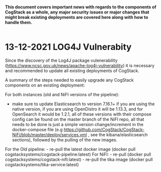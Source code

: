 <strong>This document covers important news with regards to the components of CogStack as a whole, any major security issues or major changes that might break existing deployments are covered here along with how to handle them.</strong>
</br>
</br>

# 13-12-2021 LOG4J Vulnerabity


Since the discovery of the Log4J package vulenerability (https://www.ncsc.gov.uk/news/apache-log4j-vulnerability) it is necessary and recommended to update all existing deployments of CogStack.

A summary of the steps needed to easily upgrade any CogStack components on an existing deployment:

For both instances (old and NiFI versions of the pipeline):
</br>
- make sure to update Elasticsearch to version 7.16.1+ if you are using the native version, if you are using OpenDistro it will be 1.13.3, and for OpenSearch it would be 1.2.1, all of these versions with their compose config can be found on the master branch of the NiFI repo, all that needs to be done is just a simple version change/increment in the docker-compose file (e.g https://github.com/CogStack/CogStack-NiFi/blob/master/deploy/services.yml , see the kibana/elasticsearch sections), followed by the pulling of the new images.

For the Old pipeline:
      - re-pull the latest docker image (docker pull cogstacksystems/cogstack-pipeline:latest)
For NiFI:
      - re-pull (docker pull cogstacksystems/cogstack-nifi:latest)
      - re-pull the tika image (docker pull cogstacksystems/tika-service:latest)
      